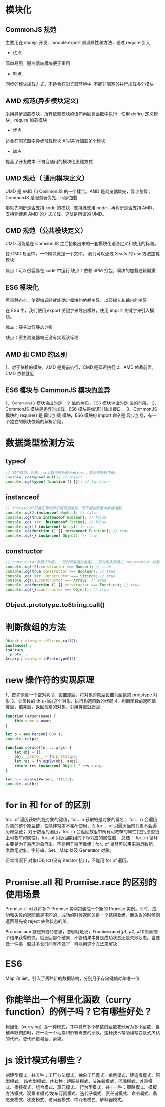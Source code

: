 # 模块化

## CommonJS 规范

主要用在 nodejs 开发，module.export 暴漏属性和方法，通过 require 引入

-   优点

简单易用，服务器端模块便于重用

-   缺点

同步的模块加载方式，不适合在浏览器环境中.
不能非阻塞的并行加载多个模块

## AMD 规范(异步模块定义)

采用异步加载模块，所有依赖模块的语句再回调函数中执行，使用 define 定义模块，require 加载模块

-   优点

适合在浏览器中异步加载模块
可以并行加载多个模块

-   缺点

提高了开发成本
不符合通用的模块化思维方式

## UMD 规范（ 通用模块定义）

UMD 是 AMD 和 CommonJS 的一个糅合。AMD 是浏览器优先，异步加载；CommonJS 是服务器优先，同步加载

那就先判断是否支持 node 的模块，支持就使用 node；再判断是否支持 AMD，支持则使用 AMD 的方式加载。这就是所谓的 UMD。

## CMD 规范（公共模块定义）

CMD 可能是在 CommonJS 之后抽象出来的一套模块化语法定义和使用的标准。

在 CMD 规范中，一个模块就是一个文件。
我们可以通过 SeaJs 的 use 方法加载模块:

优点：可以很容易在 node 中运行
缺点：依赖 SPM 打包，模块的加载逻辑偏重

## ES6 模块化

尽量静态化，使得编译时就能确定模块的依赖关系，以及输入和输出的关系

在 ES6 中，我们使用 export 关键字来导出模块，使用 import 关键字来引入模块。

优点：容易进行静态分析

缺点：原生浏览器端还没有实现该标准

## AMD 和 CMD 的区别

1、对于依赖的模块，AMD 是提前执行，CMD 是延迟执行
2、AMD 依赖前置，CMD 依赖就近

## ES6 模块与 CommonJS 模块的差异

1、CommonJS 模块输出的是一个 值的拷贝，ES6 模块输出的是 值的引用。
2、CommonJS 模块是运行时加载，ES6 模块是编译时输出接口。
3、CommonJS 模块的 require() 是 同步加载 模块，ES6 模块的 import 命令是 异步加载，有一个独立的模块依赖的解析阶段。

# 数据类型检测方法

## typeof

```js
// 其中数组、对象、null都会被判断为object，其他判断都正确。
console.log(typeof null); // object
console.log(typeof function () {}); // function
```

## instanceof

```js
// instanceof只能正确判断引用数据类型，而不能判断基本数据类型
console.log(2 instanceof Number); // false
console.log(true instanceof Boolean); // false
console.log('str' instanceof String); // false
console.log([] instanceof Array); // true
console.log(function () {} instanceof Function); // true
console.log({} instanceof Object); // true
```

## constructor

```js
// constructor有两个作用，一是判断数据的类型，二是对象实例通过 constrcutor 对象访问它的构造函数。需要注意，如果创建一个对象来改变它的原型，constructor就不能用来判断数据类型了：
console.log((2).constructor === Number); // true
console.log(true.constructor === Boolean); // true
console.log('str'.constructor === String); // true
console.log([].constructor === Array); // true
console.log(function () {}.constructor === Function); // true
console.log({}.constructor === Object); // true
```

## Object.prototype.toString.call()

# 判断数组的方法

```js
Object.prototype.toString.call();
instanceof ;
isArrary;
__proto__;
Arrary.prototype.isPrototypeOf()
```

# new 操作符的实现原理

1、首先创建一个空对象
2、设置原型，将对象的原型设置为函数的 prototype 对象
3、让函数的 this 指向这个对象，执行构造函数的代码
4、判断函数的返回值类型，值类型，返回创建的对象，引用类型就返回

```js
function Person(name) {
	this.name = name;
}

let p = new Person('000');
console.log(p);

function cerate(fn, ...args) {
	let obj = {};
	obj.__proto__ = fn.prototype;
	let res = fn.apply(obj, args);
	return res instanceof Object ? res : obj;
}

let h = cerate(Person, '1111');
console.log(h);
```

# for in 和 for of 的区别

for…of 遍历获取的是对象的键值，for…in 获取的是对象的键名；
for… in 会遍历对象的整个原型链，性能非常差不推荐使用，而 for … of 只遍历当前对象不会遍历原型链；
对于数组的遍历，for…in 会返回数组中所有可枚举的属性(包括原型链上可枚举的属性)，for…of 只返回数组的下标对应的属性值；
总结： for...in 循环主要是为了遍历对象而生，不适用于遍历数组；for...of 循环可以用来遍历数组、类数组对象，字符串、Set、Map 以及 Generator 对象。

正常情况下 对象(Object)没有 iterator 接口，不能用 for of 遍历。

# Promise.all 和 Promise.race 的区别的使用场景

Promise.all 可以将多个 Promise 实例包装成一个新的 Promise 实例。同时，成功和失败的返回值是不同的，成功的时候返回的是一个结果数组，而失败的时候则返回最先被 reject 失败状态的值。

Promse.race 就是赛跑的意思，意思就是说，Promise.race([p1, p2, p3])里面哪个结果获得的快，就返回那个结果，不管结果本身是成功状态还是失败状态。当要做一件事，超过多长时间就不做了，可以用这个方法来解决：

# ES6

Map 和 Set，引入了两种新的数据结构，分别用于存储键值对和唯一值

# 你能举出一个柯里化函数（curry function）的例子吗？它有哪些好处？

柯里化（currying）是一种模式，其中具有多个参数的函数被分解为多个函数，当被串联调用时，将一次一个地累积所有需要的参数。这种技术帮助编写函数式风格的代码，使代码更易读、紧凑。

# js 设计模式有哪些？

创建型模式，共五种：工厂方法模式、抽象工厂模式、单例模式、建造者模式、原型模式。
结构型模式，共七种：适配器模式、装饰器模式、代理模式、外观模式、桥接模式、组合模式、享元模式。
行为型模式，共十一种：策略模式、模板方法模式、观察者模式/发布订阅模式、迭代子模式、责任链模式、命令模式、备忘录模式、状态模式、访问者模式、中介者模式、解释器模式。
